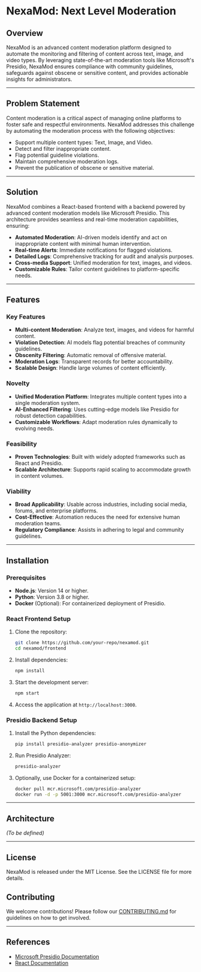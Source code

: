 # NexaMod: Next Level Moderation

## Overview
NexaMod is an advanced content moderation platform designed to automate the monitoring and filtering of content across text, image, and video types. By leveraging state-of-the-art moderation tools like Microsoft's Presidio, NexaMod ensures compliance with community guidelines, safeguards against obscene or sensitive content, and provides actionable insights for administrators.

---

## Problem Statement
Content moderation is a critical aspect of managing online platforms to foster safe and respectful environments. NexaMod addresses this challenge by automating the moderation process with the following objectives:

- Support multiple content types: Text, Image, and Video.
- Detect and filter inappropriate content.
- Flag potential guideline violations.
- Maintain comprehensive moderation logs.
- Prevent the publication of obscene or sensitive material.

---

## Solution
NexaMod combines a React-based frontend with a backend powered by advanced content moderation models like Microsoft Presidio. This architecture provides seamless and real-time moderation capabilities, ensuring:

- **Automated Moderation**: AI-driven models identify and act on inappropriate content with minimal human intervention.
- **Real-time Alerts**: Immediate notifications for flagged violations.
- **Detailed Logs**: Comprehensive tracking for audit and analysis purposes.
- **Cross-media Support**: Unified moderation for text, images, and videos.
- **Customizable Rules**: Tailor content guidelines to platform-specific needs.

---

## Features
### Key Features
- **Multi-content Moderation**: Analyze text, images, and videos for harmful content.
- **Violation Detection**: AI models flag potential breaches of community guidelines.
- **Obscenity Filtering**: Automatic removal of offensive material.
- **Moderation Logs**: Transparent records for better accountability.
- **Scalable Design**: Handle large volumes of content efficiently.

### Novelty
- **Unified Moderation Platform**: Integrates multiple content types into a single moderation system.
- **AI-Enhanced Filtering**: Uses cutting-edge models like Presidio for robust detection capabilities.
- **Customizable Workflows**: Adapt moderation rules dynamically to evolving needs.

### Feasibility
- **Proven Technologies**: Built with widely adopted frameworks such as React and Presidio.
- **Scalable Architecture**: Supports rapid scaling to accommodate growth in content volumes.

### Viability
- **Broad Applicability**: Usable across industries, including social media, forums, and enterprise platforms.
- **Cost-Effective**: Automation reduces the need for extensive human moderation teams.
- **Regulatory Compliance**: Assists in adhering to legal and community guidelines.

---

## Installation
### Prerequisites
- **Node.js**: Version 14 or higher.
- **Python**: Version 3.8 or higher.
- **Docker** (Optional): For containerized deployment of Presidio.

### React Frontend Setup
1. Clone the repository:
   ```bash
   git clone https://github.com/your-repo/nexamod.git
   cd nexamod/frontend
   ```
2. Install dependencies:
   ```bash
   npm install
   ```
3. Start the development server:
   ```bash
   npm start
   ```
4. Access the application at `http://localhost:3000`.

### Presidio Backend Setup
1. Install the Python dependencies:
   ```bash
   pip install presidio-analyzer presidio-anonymizer
   ```
2. Run Presidio Analyzer:
   ```bash
   presidio-analyzer
   ```
3. Optionally, use Docker for a containerized setup:
   ```bash
   docker pull mcr.microsoft.com/presidio-analyzer
   docker run -d -p 5001:3000 mcr.microsoft.com/presidio-analyzer
   ```

---

## Architecture
*(To be defined)*

---

## License
NexaMod is released under the MIT License. See the LICENSE file for more details.

## Contributing
We welcome contributions! Please follow our [CONTRIBUTING.md](./CONTRIBUTING.md) for guidelines on how to get involved.

---

## References
- [Microsoft Presidio Documentation](https://microsoft.github.io/presidio/)
- [React Documentation](https://reactjs.org/docs/getting-started.html)



